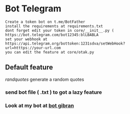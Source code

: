 # Bot Telegram 


```
Create a token bot on t.me/BotFather
install the requirements at requirements.txt
dont forget edit your token in core/__init__.py ( https://bot.telegram.com/bot12345:blLBABLA
set your webhook at https://api.telegram.org/bottoken:1231sdva/setWebHook?url=htttps://your-url.com
you can edit the feature at core/otak.py

```


## Default feature

*randquotes* generate a random quotes

### send bot file ( .txt ) to got a lazy feature


### Look at my bot at [ bot gibran ]( https://t.me/gbrn_bot )
